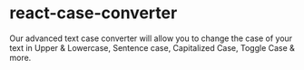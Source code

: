 # react-case-converter
Our advanced text case converter will allow you to change the case of your text in Upper &amp; Lowercase, Sentence case, Capitalized Case, Toggle Case &amp; more.
